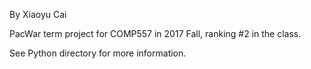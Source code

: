 By Xiaoyu Cai

PacWar term project for COMP557 in 2017 Fall, ranking #2 in the class.

See Python directory for more information.
